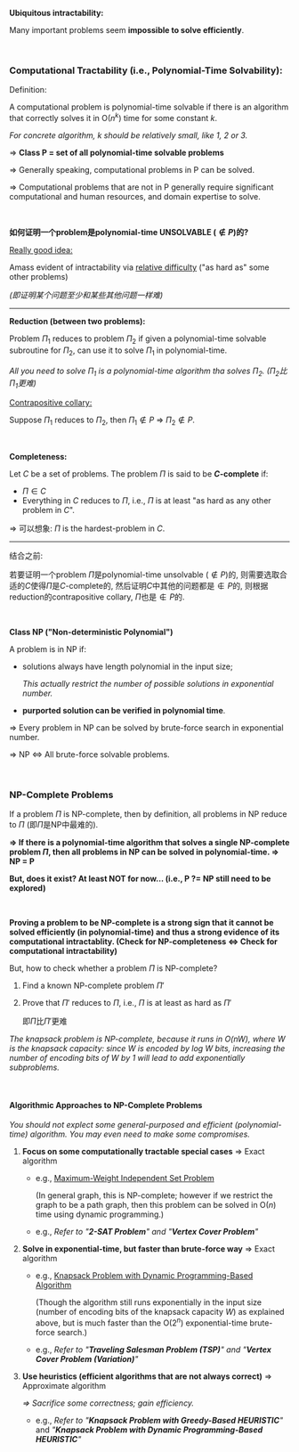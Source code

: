 **Ubiquitous intractability:**

Many important problems seem **impossible to solve efficiently**.

<br>

### Computational Tractability (i.e., Polynomial-Time Solvability):

Definition:

A computational problem is polynomial-time solvable if there is an algorithm that correctly solves it in O($n^k$) time for some constant $k$.

*For concrete algorithm, $k$ should be relatively small, like 1, 2 or 3.*

=> **Class P = set of all polynomial-time solvable problems**

=> Generally speaking, computational problems in P can be solved.

=> Computational problems that are not in P generally require significant computational and human resources, and domain expertise to solve.

<br>

**如何证明一个problem是polynomial-time UNSOLVABLE ($\notin P$)的?**

<u>Really good idea:</u>

Amass evident of intractability via <u>relative difficulty</u> ("as hard as" some other problems)

*(即证明某个问题至少和某些其他问题一样难)*

***

**Reduction (between two problems):**

Problem $\Pi_1$ reduces to problem $\Pi_2$ if given a polynomial-time solvable subroutine for $\Pi_2$, can use it to solve $\Pi_1$ in polynomial-time.

*All you need to solve $\Pi_1$ is a polynomial-time algorithm tha solves $\Pi_2$.*   *($\Pi_2$比$\Pi_1$更难)*

<u>Contrapositive collary:</u>

Suppose $\Pi_1$ reduces to $\Pi_2$, then $\Pi_1 \notin P$ => $\Pi_2 \notin P$.

<br>

**Completeness:**

Let $C$ be a set of problems. The problem $\Pi$ is said to be **$C$-complete** if:

* $\Pi \in C$
* Everything in $C$ reduces to $\Pi$, i.e., $\Pi$ is at least "as hard as any other problem in $C$".

=> 可以想象: $\Pi$ is the hardest-problem in $C$.

***

结合之前:

若要证明一个problem $\Pi$是polynomial-time unsolvable ($\notin P$)的, 则需要选取合适的$C$使得$\Pi$是$C$-complete的, 然后证明$C$中其他的问题都是$\notin P$的, 则根据reduction的contrapositive collary, $\Pi$也是$\notin P$的.

<br>

**Class NP ("Non-deterministic Polynomial")**

A problem is in NP if:

* solutions always have length polynomial in the input size;

  *This actually restrict the number of possible solutions in exponential number.*

* **purported solution can be verified in polynomial time**.

=> Every problem in NP can be solved by brute-force search in exponential number.

=> NP <=> All brute-force solvable problems.

<br>

### NP-Complete Problems

If a problem $\Pi$ is NP-complete, then by definition, all problems in NP reduce to $\Pi$ (即$\Pi$是NP中最难的).

**=> If there is a polynomial-time algorithm that solves a single NP-complete problem $\Pi$, then all problems in NP can be solved in polynomial-time. => NP = P**

**But, does it exist? At least NOT for now… (i.e., P ?= NP still need to be explored)**

<br>

**Proving a problem to be NP-complete is a strong sign that it cannot be solved efficiently (in polynomial-time) and thus a strong evidence of its computational intractablity. (Check for NP-completeness <=> Check for computational intractability)**

But, how to check whether a problem $\Pi$ is NP-complete?

1. Find a known NP-complete problem $\Pi'$

2. Prove that $\Pi'$ reduces to $\Pi$, i.e., $\Pi$ is at least as hard as $\Pi'$

   即$\Pi$比$\Pi'$更难

*The knapsack problem is NP-complete, because it runs in O($n$$W$), where $W$ is the knapsack capacity: since $W$ is encoded by $log \ W$ bits, increasing the number of encoding bits of $W$ by $1$ will lead to add exponentially subproblems.*

<br>

#### Algorithmic Approaches to NP-Complete Problems

*You should not explect some general-purposed and efficient (polynomial-time) algorithm. You may even need to make some compromises.*

1. **Focus on some computationally tractable special cases**   => Exact algorithm

   * e.g., <u>Maximum-Weight Independent Set Problem</u>

     (In general graph, this is NP-complete; however if we restrict the graph to be a path graph, then this problem can be solved in O($n$) time using dynamic programming.)

   * e.g., *Refer to "**2-SAT Problem**" and "**Vertex Cover Problem**"*

2. **Solve in exponential-time, but faster than brute-force way**   => Exact algorithm

   * e.g., <u>Knapsack Problem with Dynamic Programming-Based Algorithm</u>

     (Though the algorithm still runs exponentially in the input size (number of encoding bits of the knapsack capacity $W$) as explained above, but is much faster than the O($2^n$) exponential-time brute-force search.)

   * e.g., *Refer to "**Traveling Salesman Problem (TSP)**" and "**Vertex Cover Problem (Variation)**"*

3. **Use heuristics (efficient algorithms that are not always correct)**   => Approximate algorithm

   *=> Sacrifice some correctness; gain efficiency.*

   * e.g., *Refer to "**Knapsack Problem with Greedy-Based HEURISTIC**"* and *"**Knapsack Problem with Dynamic Programming-Based HEURISTIC**"*


